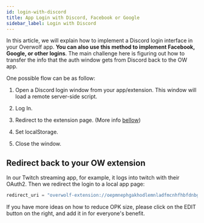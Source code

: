 ```yaml
---
id: login-with-discord
title: App Login with Discord, Facebook or Google
sidebar_label: Login with Discord
---
```



In this article, we will explain how to implement a Discord login interface in your Overwolf app. **You can also use this method to implement Facebook, Google, or other logins**. The main challenge here is figuring out how to transfer the info that the auth window gets from Discord back to the OW app.

One possible flow can be as follow:
 
1. Open a Discord login window from your app/extension. This window will load a remote server-side script.  

2. Log In.  

3. Redirect to the extension page. (More info [bellow](#redirect-back-to-your-ow-extension))

4. Set localStorage.  

5. Close the window.

## Redirect back to your OW extension

In our Twitch streaming app, for example, it logs into twitch with their OAuth2.  Then we redirect the login to a local app page:

```js
redirect_uri = "overwolf-extension://oepmnephgakhodlemnladfmcnhfhbfdnbgolmcok/external-windows/login/login.html";
```

If you have more ideas on how to reduce OPK size, please click on the EDIT button on the right, and add it in for everyone's benefit.